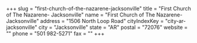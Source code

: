 +++
slug = "first-church-of-the-nazarene-jacksonville"
title = "First Church of The Nazarene- Jacksonville"
name = "First Church of The Nazarene- Jacksonville"
address = "1506 North Loop Road"
cityIndexKey = "city-ar-jacksonville"
city = "Jacksonville"
state = "AR"
postal = "72076"
website = ""
phone = "501 982-5271"
fax = ""
+++
